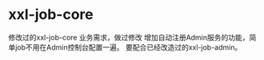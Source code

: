 # xxl-job-core
修改过的xxl-job-core
业务需求，做过修改
增加自动注册Admin服务的功能，简单job不用在Admin控制台配置一遍。
要配合已经改造过的xxl-job-admin。
